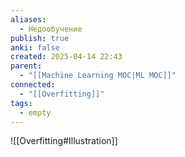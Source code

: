 ```yaml
---
aliases:
  - Недообучение
publish: true
anki: false
created: 2025-04-14 22:43
parent:
  - "[[Machine Learning MOC|ML MOC]]"
connected:
  - "[[Overfitting]]"
tags:
  - empty
---
```




![[Overfitting#Illustration]]


